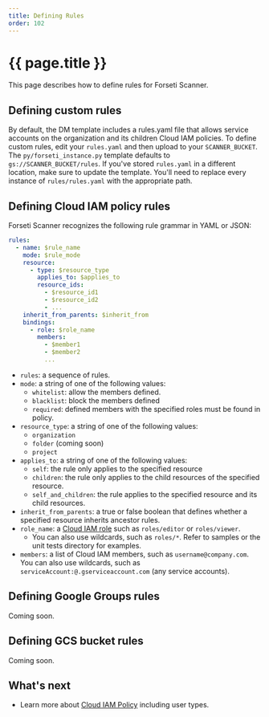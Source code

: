 ```yaml
---
title: Defining Rules
order: 102
---
```

# {{ page.title }}
This page describes how to define rules for Forseti Scanner.

## Defining custom rules

By default, the DM template includes a rules.yaml file that allows service
accounts on the organization and its children Cloud IAM policies. To define
custom rules, edit your `rules.yaml` and then upload to your `SCANNER_BUCKET`.
The `py/forseti_instance.py` template defaults to `gs://SCANNER_BUCKET/rules`.
If you've stored `rules.yaml` in a different location, make sure to update the
template. You'll need to replace every instance of `rules/rules.yaml` with the
appropriate path.

## Defining Cloud IAM policy rules

Forseti Scanner recognizes the following rule grammar in YAML or JSON:

```yaml
rules:
  - name: $rule_name
    mode: $rule_mode
    resource:
      - type: $resource_type
        applies_to: $applies_to
        resource_ids:
          - $resource_id1
          - $resource_id2
          - ...
    inherit_from_parents: $inherit_from
    bindings:
      - role: $role_name
        members:
          - $member1
          - $member2
          ...
```

-   `rules`: a sequence of rules.
-   `mode`: a string of one of the following values:
    -   `whitelist`: allow the members defined.
    -   `blacklist`: block the members defined
    -   `required`: defined members with the specified roles must be found in
        policy.
-   `resource_type`: a string of one of the following values:
    -   `organization`
    -   `folder` (coming soon)
    -   `project`
-   `applies_to`: a string of one of the following values:
    -   `self`: the rule only applies to the specified resource
    -   `children`: the rule only applies to the child resources of the
        specified resource.
    -   `self_and_children`: the rule applies to the specified resource and its
        child resources.
-   `inherit_from_parents`: a true or false boolean that defines whether a
    specified resource inherits ancestor rules.
-   `role_name`: a
    [Cloud IAM role](https://cloud.google.com/compute/docs/access/iam) such as
    `roles/editor` or `roles/viewer`.
    -   You can also use wildcards, such as `roles/*`. Refer to samples or the
        unit tests directory for examples.
-   `members`: a list of Cloud IAM members, such as `username@company.com`. You
    can also use wildcards, such as `serviceAccount:@.gserviceaccount.com` (any
    service accounts).

## Defining Google Groups rules

Coming soon.

## Defining GCS bucket rules

Coming soon.

## What's next

-   Learn more about
    [Cloud IAM Policy](https://cloud.google.com/iam/reference/rest/v1/Policy)
    including user types.
